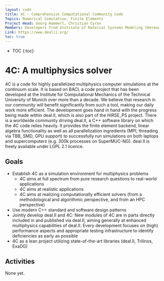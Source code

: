 ```yaml
---
layout: code
title: 4C - Comprehensive Computational Community Code
Topics: Numerical Simulation, Finite Elements
Project Head: Georg Hammerl, Christian Cyron
Members: Developers from Institute of Material Systems Modeling (Hereon), Institute for Computational Mechanics (TU Muenchen, Munich), Institute for Mathematics and Computer-Based Simulation (Universitaet der Bundeswehr, Munich), Institute for High-Performance Scientific Computing (Universitaet Augsburg)
Link: https://www.dealii.org/
toc: true
---
```


- TOC
{:toc}

# 4C: A multiphysics solver

4C is a code for highly parallelized multiphysics computer simulations at the continuum scale. It is based on BACI, a code project that has been developed at the Institute for Computational Mechanics of the Technical University of Munich over more than a decade. We believe that research in our community will benefit significantly from such a tool, making our daily work more efficient. The development goes hand in hand with the progress being made within deal.II, which is also part of the HiRSE_PS project. There is a worldwide community driving deal.II, a C++ software library on which the 4C code relies heavily. It provides the finite element backend, linear algebra functionality as well as all parallelization ingredients (MPI, threading via TBB, SMD, GPU support) to successfully run simulations on both laptops and supercomputers (e.g. 300k processes on SuperMUC-NG). deal.II is freely available under LGPL 2.1 licence.


## Goals

* Establish 4C as a simulation environment for multiphysics problems
  - 4C aims at full spectrum from pure research questions to real-world applications
  - 4C aims at realistic applications
  - 4C aims at realizing computationally efficient solvers (from a methodological and algorithmic perspective, and from an HPC perspective)
* Use modern C++ standard and software design patterns
* Jointly develop deal.II and 4C: New modules of 4C are in parts directly included in and published via deal.II, aiming generally at enhanced multiphysics capabilities of deal.II. Every development focuses on (high) performance aspects and appropriate testing infrastructure to identify deficiencies as early as possible
* 4C as a lean project utilizing state-of-the-art libraries (deal.II, Trilinos, ExaDG)

## Activities

None yet.
